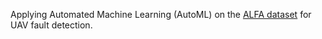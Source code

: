 Applying Automated Machine Learning (AutoML) on the [ALFA dataset](https://kilthub.cmu.edu/articles/dataset/ALFA_A_Dataset_for_UAV_Fault_and_Anomaly_Detection/12707963?file=24095870) for UAV fault detection. 
